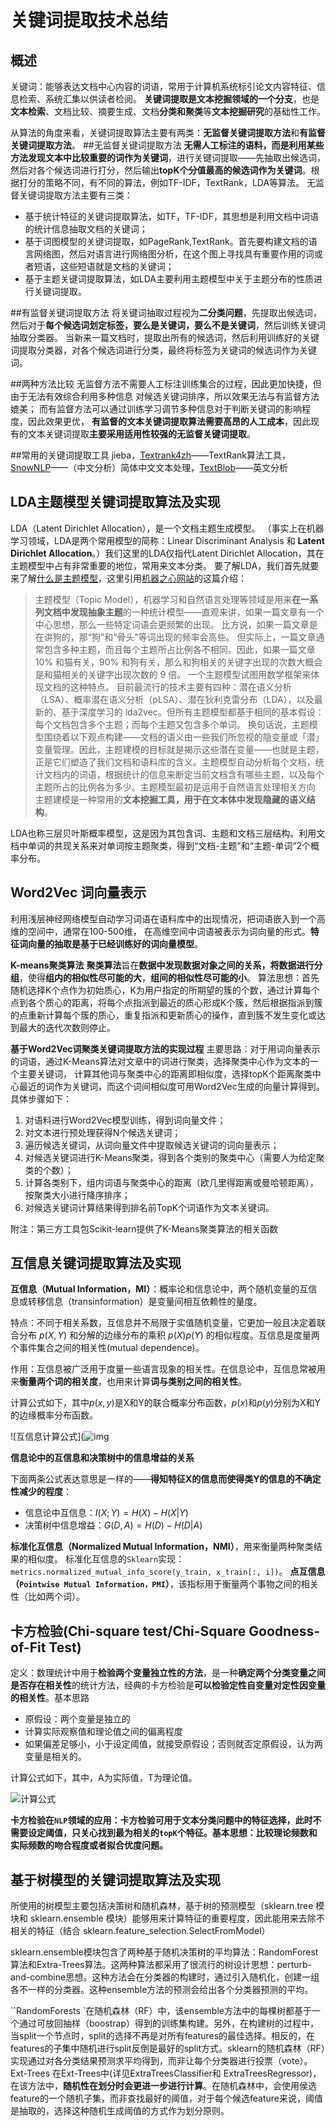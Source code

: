 # 关键词提取技术总结

## 概述
关键词：能够表达文档中心内容的词语，常用于计算机系统标引论文内容特征、信息检索、系统汇集以供读者检阅。
**关键词提取是文本挖掘领域的一个分支**，也是**文本检索**、文档比较、摘要生成、文档**分类和聚类**等**文本挖掘研究**的基础性工作。

从算法的角度来看，关键词提取算法主要有两类：**无监督关键词提取方法**和**有监督关键词提取方法**。
##无监督关键词提取方法
**无需人工标注的语料，而是利用某些方法发现文本中比较重要的词作为关键词**，进行关键词提取——先抽取出候选词，然后对各个候选词进行打分，然后输出**topK个分值最高的候选词作为关键词**。根据打分的策略不同，有不同的算法，例如TF-IDF，TextRank，LDA等算法。
无监督关键词提取方法主要有三类：
- 基于统计特征的关键词提取算法，如TF，TF-IDF，其思想是利用文档中词语的统计信息抽取文档的关键词；
- 基于词图模型的关键词提取，如PageRank,TextRank。首先要构建文档的语言网络图，然后对语言进行网络图分析，在这个图上寻找具有重要作用的词或者短语，这些短语就是文档的关键词；
- 基于主题关键词提取算法，如LDA主要利用主题模型中关于主题分布的性质进行关键词提取。

##有监督关键词提取方法
将关键词抽取过程视为**二分类问题**，先提取出候选词，然后对于**每个候选词划定标签，要么是关键词，要么不是关键词**，然后训练关键词抽取分类器。
当新来一篇文档时，提取出所有的候选词，然后利用训练好的关键词提取分类器，对各个候选词进行分类，最终将标签为关键词的候选词作为关键词。

##两种方法比较
无监督方法不需要人工标注训练集合的过程，因此更加快捷，但由于无法有效综合利用多种信息 对候选关键词排序，所以效果无法与有监督方法媲美；
而有监督方法可以通过训练学习调节多种信息对于判断关键词的影响程度，因此效果更优，
**有监督的文本关键词提取算法需要高昂的人工成本**，因此现有的文本关键词提取**主要采用适用性较强的无监督关键词提取**。

##常用的关键词提取工具
jieba，[Textrank4zh](https://pypi.org/project/textrank4zh/0.3/)——TextRank算法工具，[SnowNLP](https://pypi.org/project/snownlp/)——（中文分析）简体中文文本处理，[TextBlob](https://pypi.org/project/textblob/)——英文分析

## LDA主题模型关键词提取算法及实现
LDA（Latent Dirichlet Allocation），是一个文档主题生成模型。
（事实上在机器学习领域，LDA是两个常用模型的简称：Linear Discriminant Analysis 和 **Latent Dirichlet Allocation**。）我们这里的LDA仅指代Latent Dirichlet Allocation，其在主题模型中占有非常重要的地位，常用来文本分类。
要了解LDA，我们首先就要来了解[什么是主题模型](https://www.jiqizhixin.com/graph/technologies/e49b21d8-935a-4da6-910d-504c79b9785f)，这里引用[机器之心网站](www.jiqizhixin.com)的这篇介绍：
>主题模型（Topic Model），机器学习和自然语言处理等领域是用来**在一系列文档中发现抽象主题**的一种统计模型——直观来讲，如果一篇文章有一个中心思想，那么一些特定词语会更频繁的出现。 比方说，如果一篇文章是在讲狗的，那“狗”和“骨头”等词出现的频率会高些。
>但实际上，一篇文章通常包含多种主题，而且每个主题所占比例各不相同。因此，如果一篇文章 10% 和猫有关，90% 和狗有关，那么和狗相关的关键字出现的次数大概会是和猫相关的关键字出现次数的 9 倍。
一个主题模型试图用数学框架来体现文档的这种特点。
>目前最流行的技术主要有四种：潜在语义分析（LSA）、概率潜在语义分析（pLSA）、潜在狄利克雷分布（LDA），以及最新的、基于深度学习的 lda2vec。但所有主题模型都基于相同的基本假设：
每个文档包含多个主题；而每个主题又包含多个单词。
>换句话说，主题模型围绕着以下观点构建——文档的语义由一些我们所忽视的隐变量或「潜」变量管理。因此，主题建模的目标就是揭示这些潜在变量——也就是主题，正是它们塑造了我们文档和语料库的含义。主题模型自动分析每个文档，统计文档内的词语，根据统计的信息来断定当前文档含有哪些主题，以及每个主题所占的比例各为多少。主题模型最初是运用于自然语言处理相关方向
>主题建模是一种常用的**文本挖掘工具，用于在文本体中发现隐藏的语义结构**。

LDA也称三层贝叶斯概率模型，这是因为其包含词、主题和文档三层结构。利用文档中单词的共现关系来对单词按主题聚类，得到“文档-主题”和“主题-单词”2个概率分布。

## Word2Vec 词向量表示
利用浅层神经网络模型自动学习词语在语料库中的出现情况，把词语嵌入到一个高维的空间中，通常在100-500维，
在高维空间中词语被表示为词向量的形式。**特征词向量的抽取是基于已经训练好的词向量模型**。

**K-means聚类算法**
**聚类算法**旨在**数据中发现数据对象之间的关系，将数据进行分组**，使得**组内的相似性尽可能的大**，**组间的相似性尽可能的小**。
算法思想：首先随机选择K个点作为初始质心，K为用户指定的所期望的簇的个数，通过计算每个点到各个质心的距离，将每个点指派到最近的质心形成K个簇，然后根据指派到簇的点重新计算每个簇的质心，重复指派和更新质心的操作，直到簇不发生变化或达到最大的迭代次数则停止。


**基于Word2Vec词聚类关键词提取方法的实现过程**
主要思路：对于用词向量表示的词语，通过K-Means算法对文章中的词进行聚类，选择聚类中心作为文本的一个主要关键词，
计算其他词与聚类中心的距离即相似度，选择topK个距离聚类中心最近的词作为关键词，而这个词间相似度可用Word2Vec生成的向量计算得到。
具体步骤如下：
1. 对语料进行Word2Vec模型训练，得到词向量文件；
2. 对文本进行预处理获得N个候选关键词；
3. 遍历候选关键词，从词向量文件中提取候选关键词的词向量表示；
4. 对候选关键词进行K-Means聚类，得到各个类别的聚类中心（需要人为给定聚类的个数）；
5. 计算各类别下，组内词语与聚类中心的距离（欧几里得距离或曼哈顿距离），按聚类大小进行降序排序；
6. 对候选关键词计算结果得到排名前TopK个词语作为文本关键词。

附注：第三方工具包Scikit-learn提供了K-Means聚类算法的相关函数



## 互信息关键词提取算法及实现

**互信息（Mutual Information，MI）**：概率论和信息论中，两个随机变量的互信息或转移信息（transinformation）是变量间相互依赖性的量度。



特点：不同于相关系数，互信息并不局限于实值随机变量，它更加一般且决定着联合分布 $p(X,Y)$ 和分解的边缘分布的乘积 $p(X)p(Y)$ 的相似程度。互信息是度量两个事件集合之间的相关性(mutual dependence)。



作用：互信息被广泛用于度量一些语言现象的相关性。在信息论中，互信息常被用来**衡量两个词的相关度**，也用来计算**词与类别之间的相关性**。



计算公式如下，其中$p(x,y)$是X和Y的联合概率分布函数，$p(x)$和$p(y)$分别为X和Y的边缘概率分布函数。

![互信息计算公式](![img](https://img-blog.csdnimg.cn/2019072320171787.png)

**信息论中的互信息和决策树中的信息增益的关系** 

下面两条公式表达意思是一样的——**得知特征X的信息而使得类Y的信息的不确定性减少的程度**：

- 信息论中互信息：$I(X;Y)=H(X)-H(X|Y)$
- 决策树中信息增益：$G(D,A)=H(D)-H(D|A)$

**标准化互信息（Normalized Mutual Information，NMI）**，用来衡量两种聚类结果的相似度。
标准化互信息的`Sklearn`实现：`metrics.normalized_mutual_info_score(y_train, x_train[:, i])`。
**点互信息（`Pointwise Mutual Information，PMI`）**，该指标用于衡量两个事物之间的相关性（比如两个词）。

## 卡方检验(Chi-square test/Chi-Square Goodness-of-Fit Test)

定义：数理统计中用于**检验两个变量独立性的方法**，是一种**确定两个分类变量之间是否存在相关性**的统计方法，经典的卡方检验是**可以检验定性自变量对定性因变量的相关性**。基本思路

- 原假设：两个变量是独立的
- 计算实际观察值和理论值之间的偏离程度
- 如果偏差足够小，小于设定阈值，就接受原假设；否则就否定原假设，认为两变量是相关的。

计算公式如下，其中，A为实际值，T为理论值。

![计算公式](https://img-blog.csdnimg.cn/20190723204129786.png)

**卡方检验在`NLP`领域的应用：卡方检验可用于文本分类问题中的特征选择，此时不需要设定阈值，只关心找到最为相关的`topK`个特征。基本思想：比较理论频数和实际频数的吻合程度或者拟合优度问题。**



## 基于树模型的关键词提取算法及实现

所使用的树模型主要包括决策树和随机森林，基于树的预测模型（sklearn.tree 模块和 sklearn.ensemble 模块）能够用来计算特征的重要程度，因此能用来去除不相关的特征（结合 sklearn.feature_selection.SelectFromModel）

sklearn.ensemble模块包含了两种基于随机决策树的平均算法：RandomForest算法和Extra-Trees算法。这两种算法都采用了很流行的树设计思想：perturb-and-combine思想。这种方法会在分类器的构建时，通过引入随机化，创建一组各不一样的分类器。这种ensemble方法的预测会给出各个分类器预测的平均。

``RandomForests `在随机森林（RF）中，该ensemble方法中的每棵树都基于一个通过可放回抽样（boostrap）得到的训练集构建。另外，在构建树的过程中，当split一个节点时，split的选择不再是对所有features的最佳选择。相反的，在features的子集中随机进行split反倒是最好的split方式。sklearn的随机森林（RF）实现通过对各分类结果预测求平均得到，而非让每个分类器进行投票（vote）。
Ext-Trees 在Ext-Trees中(详见ExtraTreesClassifier和 ExtraTreesRegressor)，在该方法中，**随机性在划分时会更进一步进行计算**。在随机森林中，会使用侯选feature的一个随机子集，而非查找最好的阈值，对于每个候选feature来说，阈值是抽取的，选择这种随机生成阈值的方式作为划分原则。
